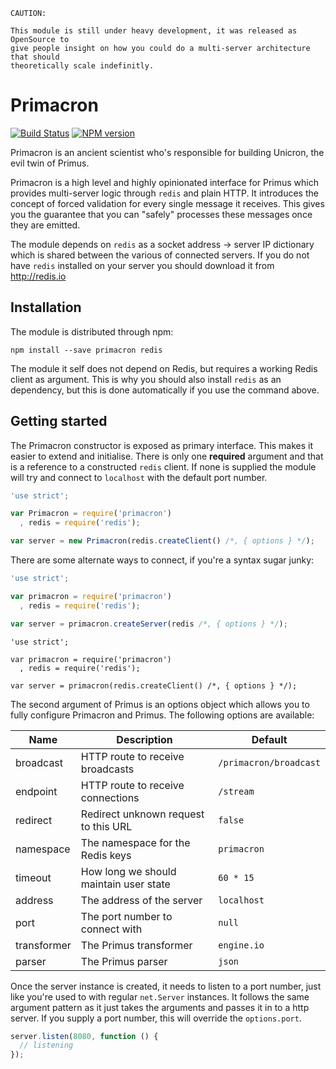 ```
CAUTION:

This module is still under heavy development, it was released as OpenSource to
give people insight on how you could do a multi-server architecture that should
theoretically scale indefinitly.
```

# Primacron

[![Build Status](https://travis-ci.org/primus/primacron.png)](https://travis-ci.org/primus/primacron)
[![NPM version](https://badge.fury.io/js/primacron.png)](http://badge.fury.io/js/primacron)

Primacron is an ancient scientist who's responsible for building Unicron, the
evil twin of Primus.

Primacron is a high level and highly opinionated interface for Primus which
provides multi-server logic through `redis` and plain HTTP. It introduces the
concept of forced validation for every single message it receives. This gives
you the guarantee that you can "safely" processes these messages once they are
emitted.

The module depends on `redis` as a socket address -> server IP dictionary which
is shared between the various of connected servers. If you do not have `redis`
installed on your server you should download it from http://redis.io

## Installation

The module is distributed through npm:

```
npm install --save primacron redis
```

The module it self does not depend on Redis, but requires a working Redis client
as argument. This is why you should also install `redis` as an dependency, but
this is done automatically if you use the command above.

## Getting started

The Primacron constructor is exposed as primary interface. This makes it easier
to extend and initialise. There is only one **required** argument and that is a
reference to a constructed `redis` client. If none is supplied the module will
try and connect to `localhost` with the default port number.

```js
'use strict';

var Primacron = require('primacron')
  , redis = require('redis');

var server = new Primacron(redis.createClient() /*, { options } */);
```

There are some alternate ways to connect, if you're a syntax sugar junky:

```js
'use strict';

var primacron = require('primacron')
  , redis = require('redis');

var server = primacron.createServer(redis /*, { options } */);
```
```
'use strict';

var primacron = require('primacron')
  , redis = require('redis');

var server = primacron(redis.createClient() /*, { options } */);
```

The second argument of Primus is an options object which allows you to fully
configure Primacron and Primus. The following options are available:

Name                | Description                             | Default       
--------------------|-----------------------------------------|---------------
broadcast           | HTTP route to receive broadcasts        | `/primacron/broadcast`
endpoint            | HTTP route to receive connections       | `/stream`
redirect            | Redirect unknown request to this URL    | `false`
namespace           | The namespace for the Redis keys        | `primacron`
timeout             | How long we should maintain user state  | `60 * 15`
address             | The address of the server               | `localhost`
port                | The port number to connect with         | `null`
transformer         | The Primus transformer                  | `engine.io`
parser              | The Primus parser                       | `json`

Once the server instance is created, it needs to listen to a port number, just
like you're used to with regular `net.Server` instances. It follows the same
argument pattern as it just takes the arguments and passes it in to a http
server. If you supply a port number, this will override the `options.port`.

```js
server.listen(8080, function () {
  // listening
});
```
